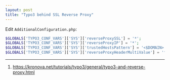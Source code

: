 ```yaml
---
layout: post
title: "Typo3 behind SSL Reverse Proxy"
---
```



Edit `AdditionalConfiguration.php`:

```php
$GLOBALS['TYPO3_CONF_VARS']['SYS']['reverseProxySSL'] = '*';
$GLOBALS['TYPO3_CONF_VARS']['SYS']['reverseProxyIP'] = '*';
$GLOBALS['TYPO3_CONF_VARS']['SYS']['trustedHostsPattern'] = '<$DOMAIN>';
$GLOBALS['TYPO3_CONF_VARS']['SYS']['reverseProxyHeaderMultiValue'] = 'first';
```

---
1. <https://kronova.net/tutorials/typo3/general/typo3-and-reverse-proxy.html>
